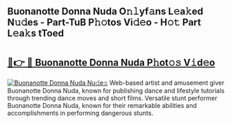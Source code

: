 ## Buonanotte Donna Nuda O𝚗𝚕yf𝚊ns L𝚎a𝚔ed N𝚞𝚍es - Part-TuB P𝚑𝚘tos Vi𝚍𝚎o - H𝚘𝚝 Part L𝚎a𝚔s tToed

# <h2><a href="http://kf75rn.oniu.top/?m=Buonanotte+Donna+Nuda">🔗👉 🔴 Buonanotte Donna Nuda P𝚑ot𝚘𝚜 V𝚒d𝚎o</a></h2>

[![Buonanotte Donna Nuda Nu𝚍e𝚜](https://i.imgur.com/0qMVB7G.gif)](http://kf75rn.oniu.top/?m=Buonanotte+Donna+Nuda)
Web-based artist and amusement giver Buonanotte Donna Nuda, known for publishing dance and lifestyle tutorials through trending dance moves and short films. Versatile stunt performer Buonanotte Donna Nuda, known for their remarkable abilities and accomplishments in performing dangerous stunts.  
